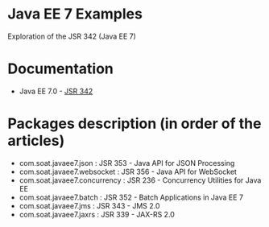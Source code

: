 # Java EE 7 Examples

Exploration of the JSR 342 (Java EE 7)

# Documentation

* Java EE 7.0 - [JSR 342](http://jcp.org/en/jsr/detail?id=342)

# Packages description (in order of the articles)

* com.soat.javaee7.json 		: JSR 353 - Java API for JSON Processing
* com.soat.javaee7.websocket	: JSR 356 - Java API for WebSocket 
* com.soat.javaee7.concurrency	: JSR 236 - Concurrency Utilities for Java EE
* com.soat.javaee7.batch		: JSR 352 - Batch Applications in Java EE 7
* com.soat.javaee7.jms			: JSR 343 - JMS 2.0
* com.soat.javaee7.jaxrs		: JSR 339 - JAX-RS 2.0
